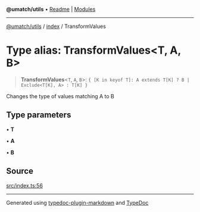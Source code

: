 **@umatch/utils** • [Readme](../../index.md) \| [Modules](../../modules.md)

***

[@umatch/utils](../../modules.md) / [index](../index.md) / TransformValues

# Type alias: TransformValues\<T, A, B\>

> **TransformValues**\<`T`, `A`, `B`\>: `{ [K in keyof T]: A extends T[K] ? B | Exclude<T[K], A> : T[K] }`

Changes the type of values matching A to B

## Type parameters

• **T**

• **A**

• **B**

## Source

[src/index.ts:56](https://github.com/umatch-oficial/utils/blob/4c813c4/src/index.ts#L56)

***

Generated using [typedoc-plugin-markdown](https://www.npmjs.com/package/typedoc-plugin-markdown) and [TypeDoc](https://typedoc.org/)
